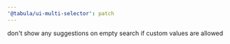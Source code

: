 ```yaml
---
'@tabula/ui-multi-selector': patch
---
```


don't show any suggestions on empty search if custom values are allowed
